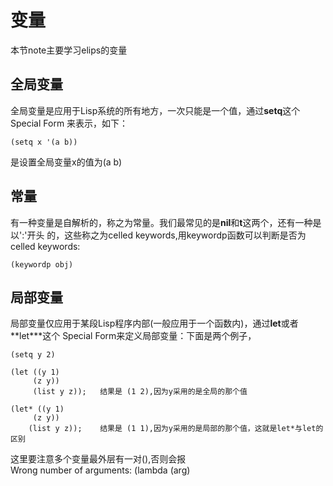 # 变量
本节note主要学习elips的变量

## 全局变量
全局变量是应用于Lisp系统的所有地方，一次只能是一个值，通过**setq**这个Special Form
来表示，如下：
```elisp
(setq x '(a b))
```
是设置全局变量x的值为(a b)

## 常量
有一种变量是自解析的，称之为常量。我们最常见的是**nil**和**t**这两个，还有一种是以':'开头
的，这些称之为celled keywords,用keywordp函数可以判断是否为celled keywords:
```elisp
(keywordp obj)
```

## 局部变量
局部变量仅应用于某段Lisp程序内部(一般应用于一个函数内)，通过**let**或者**let\***这个
Special Form来定义局部变量：下面是两个例子，
```
(setq y 2)

(let ((y 1)
     (z y))
     (list y z));   结果是 (1 2),因为y采用的是全局的那个值

(let* ((y 1)
     (z y))
    (list y z));    结果是 (1 1),因为y采用的是局部的那个值，这就是let*与let的区别
```
这里要注意多个变量最外层有一对(),否则会报  
Wrong number of arguments: (lambda (arg)

